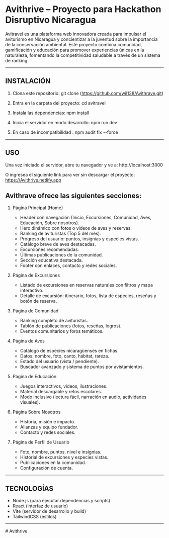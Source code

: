 # Avithrive – Proyecto para Hackathon Disruptivo Nicaragua

Avitravel es una plataforma web innovadora creada para impulsar el aviturismo en Nicaragua y concientizar a la juventud sobre la importancia de la conservación ambiental. 
Este proyecto combina comunidad, gamificación y educación para promover experiencias únicas en la naturaleza, fomentando la competitividad saludable a través de un sistema de ranking.

------------------------------------------------------------

## INSTALACIÓN

1. Clona este repositorio:
   git clone (https://github.com/wil138/Avithrave.git)

2. Entra en la carpeta del proyecto:
   cd avitravel

3. Instala las dependencias:
   npm install

4. Inicia el servidor en modo desarrollo:
   npm run dev

5. En caso de incompatibilidad :
   npm audit fix --force


------------------------------------------------------------

## USO

Una vez iniciado el servidor, abre tu navegador y ve a:
   http://localhost:3000 
   
O ingresea el siguiente link para ver sin descargar el proyecto:
https://Avithrive.netlify.app

## Avithrave ofrece las siguientes secciones:

1. Página Principal (Home)
   - Header con navegación (Inicio, Excursiones, Comunidad, Aves, Educación, Sobre nosotros).
   - Hero dinámico con fotos o videos de aves y reservas.
   - Ranking de avituristas (Top 5 del mes).
   - Progreso del usuario: puntos, insignias y especies vistas.
   - Catálogo breve de aves destacadas.
   - Excursiones recomendadas.
   - Últimas publicaciones de la comunidad.
   - Sección educativa destacada.
   - Footer con enlaces, contacto y redes sociales.

2. Página de Excursiones
   - Listado de excursiones en reservas naturales con filtros y mapa interactivo.
   - Detalle de excursión: itinerario, fotos, lista de especies, reseñas y botón de reserva.

3. Página de Comunidad
   - Ranking completo de avituristas.
   - Tablón de publicaciones (fotos, reseñas, logros).
   - Eventos comunitarios y foros temáticos.

4. Página de Aves
   - Catálogo de especies nicaragüenses en fichas.
   - Datos: nombre, foto, canto, hábitat, rareza.
   - Estado del usuario (vista / pendiente).
   - Buscador avanzado y sistema de puntos por avistamientos.

5. Página de Educación
   - Juegos interactivos, videos, ilustraciones.
   - Material descargable y retos escolares.
   - Modo inclusivo (lectura fácil, narración en audio, actividades visuales).

6. Página Sobre Nosotros
   - Historia, misión e impacto.
   - Alianzas y equipo fundador.
   - Contacto y redes sociales.

7. Página de Perfil de Usuario
   - Foto, nombre, puntos, nivel e insignias.
   - Historial de excursiones y especies vistas.
   - Publicaciones en la comunidad.
   - Configuración de cuenta.

------------------------------------------------------------

## TECNOLOGÍAS

- Node.js (para ejecutar dependencias y scripts)
- React (interfaz de usuario)
- Vite (servidor de desarrollo y build)
- TailwindCSS (estilos)

------------------------------------------------------------
#   A v i t h r i v e  
 